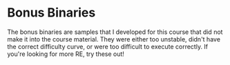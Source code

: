  # Bonus Binaries

 The bonus binaries are samples that I developed for this course that did not make it into the course material. They were either too unstable, didn't have the correct difficulty curve, or were too difficult to execute correctly. If you're looking for more RE, try these out!
